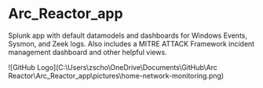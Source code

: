 # Arc_Reactor_app
Splunk app with default datamodels and dashboards for Windows Events, Sysmon, and Zeek logs. Also includes a MITRE ATTACK Framework incident management dashboard and other helpful views.

![GitHub Logo](C:\Users\zscho\OneDrive\Documents\GitHub\Arc Reactor\Arc_Reactor_app\pictures\home-network-monitoring.png)